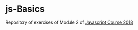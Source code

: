 # js-Basics

Repository of exercises of Module 2 of [Javascript Course 2018](https://www.udemy.com/the-complete-javascript-course)
